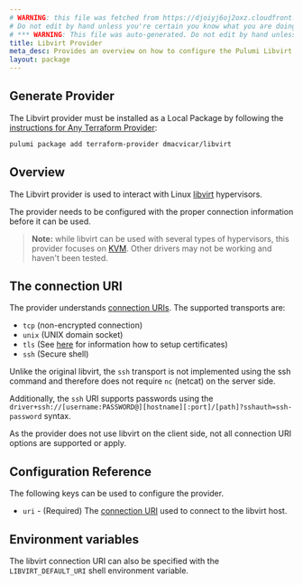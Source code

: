 ```yaml
---
# WARNING: this file was fetched from https://djoiyj6oj2oxz.cloudfront.net/docs/registry.opentofu.org/dmacvicar/libvirt/0.8.2/index.md
# Do not edit by hand unless you're certain you know what you are doing!
# *** WARNING: This file was auto-generated. Do not edit by hand unless you're certain you know what you are doing! ***
title: Libvirt Provider
meta_desc: Provides an overview on how to configure the Pulumi Libvirt provider.
layout: package
---
```


## Generate Provider

The Libvirt provider must be installed as a Local Package by following the [instructions for Any Terraform Provider](https://www.pulumi.com/registry/packages/terraform-provider/):

```bash
pulumi package add terraform-provider dmacvicar/libvirt
```
## Overview

The Libvirt provider is used to interact with Linux
[libvirt](https://libvirt.org) hypervisors.

The provider needs to be configured with the proper connection information
before it can be used.

> **Note:** while libvirt can be used with several types of hypervisors, this
provider focuses on [KVM](http://libvirt.org/drvqemu.html). Other drivers may not be
working and haven't been tested.
## The connection URI

The provider understands [connection URIs](https://libvirt.org/uri.html). The supported transports are:

* `tcp` (non-encrypted connection)
* `unix` (UNIX domain socket)
* `tls` (See [here](https://libvirt.org/kbase/tlscerts.html) for information how to setup certificates)
* `ssh` (Secure shell)

Unlike the original libvirt, the `ssh` transport is not implemented using the ssh command and therefore does not require `nc` (netcat) on the server side.

Additionally, the `ssh` URI supports passwords using the `driver+ssh://[username:PASSWORD@][hostname][:port]/[path]?sshauth=ssh-password` syntax.

As the provider does not use libvirt on the client side, not all connection URI options are supported or apply.
## Configuration Reference

The following keys can be used to configure the provider.

* `uri` - (Required) The [connection URI](https://libvirt.org/uri.html) used
  to connect to the libvirt host.
## Environment variables

The libvirt connection URI can also be specified with the `LIBVIRT_DEFAULT_URI`
shell environment variable.